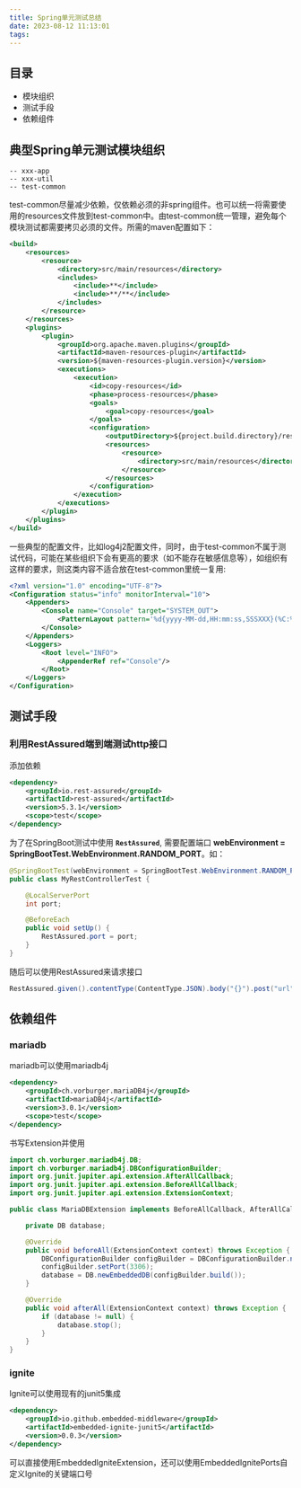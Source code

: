 ```yaml
---
title: Spring单元测试总结
date: 2023-08-12 11:13:01
tags:
---
```

## 目录

- 模块组织
- 测试手段
- 依赖组件

## 典型Spring单元测试模块组织

```
-- xxx-app
-- xxx-util
-- test-common
```

test-common尽量减少依赖，仅依赖必须的非spring组件。也可以统一将需要使用的resources文件放到test-common中。由test-common统一管理，避免每个模块测试都需要拷贝必须的文件。所需的maven配置如下：

```xml
<build>
    <resources>
        <resource>
            <directory>src/main/resources</directory>
            <includes>
                <include>**</include>
                <include>**/**</include>
            </includes>
        </resource>
    </resources>
    <plugins>
        <plugin>
            <groupId>org.apache.maven.plugins</groupId>
            <artifactId>maven-resources-plugin</artifactId>
            <version>${maven-resources-plugin.version}</version>
            <executions>
                <execution>
                    <id>copy-resources</id>
                    <phase>process-resources</phase>
                    <goals>
                        <goal>copy-resources</goal>
                    </goals>
                    <configuration>
                        <outputDirectory>${project.build.directory}/resources</outputDirectory>
                        <resources>
                            <resource>
                                <directory>src/main/resources</directory>
                            </resource>
                        </resources>
                    </configuration>
                </execution>
            </executions>
        </plugin>
    </plugins>
</build>
```

一些典型的配置文件，比如log4j2配置文件，同时，由于test-common不属于测试代码，可能在某些组织下会有更高的要求（如不能存在敏感信息等），如组织有这样的要求，则这类内容不适合放在test-common里统一复用:

```xml
<?xml version="1.0" encoding="UTF-8"?>
<Configuration status="info" monitorInterval="10">
    <Appenders>
        <Console name="Console" target="SYSTEM_OUT">
            <PatternLayout pattern='%d{yyyy-MM-dd,HH:mm:ss,SSSXXX}(%C:%L):%4p%X[%t#%T]-->%m%n'/>
        </Console>
    </Appenders>
    <Loggers>
        <Root level="INFO">
            <AppenderRef ref="Console"/>
        </Root>
    </Loggers>
</Configuration>
```

## 测试手段

### 利用RestAssured端到端测试http接口

添加依赖

```xml
<dependency>
    <groupId>io.rest-assured</groupId>
    <artifactId>rest-assured</artifactId>
    <version>5.3.1</version>
    <scope>test</scope>
</dependency>
```

为了在SpringBoot测试中使用 **`RestAssured`**, 需要配置端口 **webEnvironment = SpringBootTest.WebEnvironment.RANDOM_PORT**。如：

```java
@SpringBootTest(webEnvironment = SpringBootTest.WebEnvironment.RANDOM_PORT)
public class MyRestControllerTest {

    @LocalServerPort
    int port;

    @BeforeEach
    public void setUp() {
        RestAssured.port = port;
    }
}
```

随后可以使用RestAssured来请求接口

```java
RestAssured.given().contentType(ContentType.JSON).body("{}").post("url").then().statusCode(200);
```

## 依赖组件

### mariadb

mariadb可以使用mariadb4j

```xml
<dependency>
    <groupId>ch.vorburger.mariaDB4j</groupId>
    <artifactId>mariaDB4j</artifactId>
    <version>3.0.1</version>
    <scope>test</scope>
</dependency>
```

书写Extension并使用

```java
import ch.vorburger.mariadb4j.DB;
import ch.vorburger.mariadb4j.DBConfigurationBuilder;
import org.junit.jupiter.api.extension.AfterAllCallback;
import org.junit.jupiter.api.extension.BeforeAllCallback;
import org.junit.jupiter.api.extension.ExtensionContext;

public class MariaDBExtension implements BeforeAllCallback, AfterAllCallback {

    private DB database;

    @Override
    public void beforeAll(ExtensionContext context) throws Exception {
        DBConfigurationBuilder configBuilder = DBConfigurationBuilder.newBuilder();
        configBuilder.setPort(3306);
        database = DB.newEmbeddedDB(configBuilder.build());
    }

    @Override
    public void afterAll(ExtensionContext context) throws Exception {
        if (database != null) {
            database.stop();
        }
    }
}
```

### ignite

Ignite可以使用现有的junit5集成

```xml
<dependency>
    <groupId>io.github.embedded-middleware</groupId>
    <artifactId>embedded-ignite-junit5</artifactId>
    <version>0.0.3</version>
</dependency>
```

可以直接使用EmbeddedIgniteExtension，还可以使用EmbeddedIgnitePorts自定义Ignite的关键端口号

